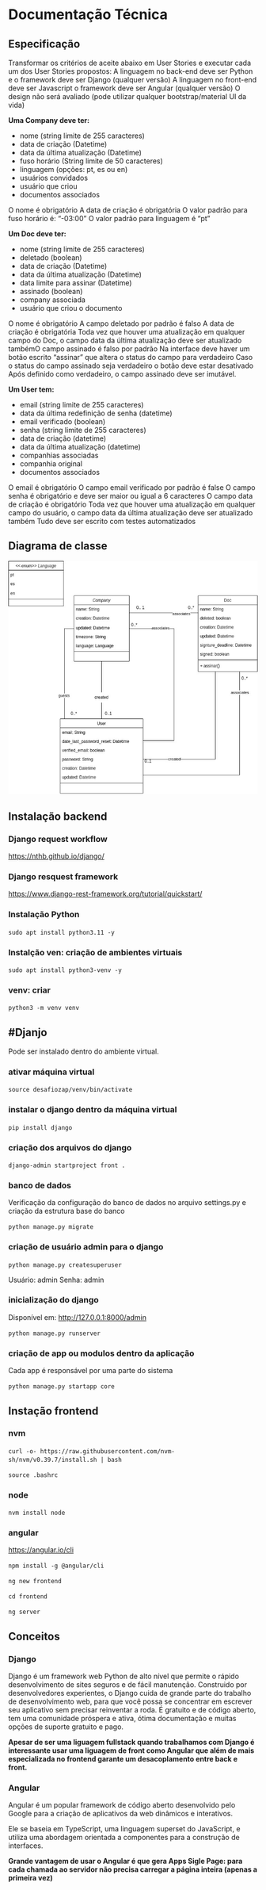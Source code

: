 # Documentação Técnica

## Especificação

Transformar os critérios de aceite abaixo em User Stories e executar cada um dos
User Stories propostos:
A linguagem no back-end deve ser Python e o framework deve ser Django (qualquer
versão)
A linguagem no front-end deve ser Javascript o framework deve ser Angular (qualquer
versão)
O design não será avaliado (pode utilizar qualquer bootstrap/material UI da vida)

**Uma Company deve ter:**

* nome (string limite de 255 caracteres)
* data de criação (Datetime)
* data da última atualização (Datetime)
* fuso horário (String limite de 50 caracteres)
* linguagem (opções: pt, es ou en)
* usuários convidados
* usuário que criou
* documentos associados

O nome é obrigatório
A data de criação é obrigatória
O valor padrão para fuso horário é: “-03:00”
O valor padrão para linguagem é “pt”

**Um Doc deve ter:**

* nome (string limite de 255 caracteres)
* deletado (boolean)
* data de criação (Datetime)
* data da última atualização (Datetime)
* data limite para assinar (Datetime)
* assinado (boolean)
* company associada
* usuário que criou o documento

O nome é obrigatório
A campo deletado por padrão é falso
A data de criação é obrigatória
Toda vez que houver uma atualização em qualquer campo do Doc, o campo data da última
atualização deve ser atualizado tambémO campo assinado é falso por padrão
Na interface deve haver um botão escrito “assinar” que altera o status do campo para
verdadeiro
Caso o status do campo assinado seja verdadeiro o botão deve estar desativado
Após definido como verdadeiro, o campo assinado deve ser imutável.

**Um User tem:**

* email (string limite de 255 caracteres)
* data da última redefinição de senha (datetime)
* email verificado (boolean)
* senha (string limite de 255 caracteres)
* data de criação (datetime)
* data da última atualização (datetime)
* companhias associadas
* companhia original
* documentos associados

O email é obrigatório
O campo email verificado por padrão é false
O campo senha é obrigatório e deve ser maior ou igual a 6 caracteres
O campo data de criação é obrigatório
Toda vez que houver uma atualização em qualquer campo do usuário, o campo data da
última atualização deve ser atualizado também
Tudo deve ser escrito com testes automatizados

## Diagrama de classe
![Diagrama de classe](documentation/images/class_diagram.jpg)


## Instalação backend

### Django request workflow
https://nthb.github.io/django/

### Django resquest framework
https://www.django-rest-framework.org/tutorial/quickstart/ 

### Instalação Python
```sudo apt install python3.11 -y```

### Instalção ven: criação de ambientes virtuais 
```sudo apt install python3-venv -y```

### venv: criar

```python3 -m venv venv```

## #Djanjo
Pode ser instalado dentro do ambiente virtual.

### ativar máquina virtual
```source desafiozap/venv/bin/activate```

### instalar o django dentro da máquina virtual
```pip install django```

### criação dos arquivos do django
```django-admin startproject front .```

### banco de dados
Verificação da configuração do banco de dados no arquivo settings.py e criação da estrutura base do banco

```python manage.py migrate```

### criação de usuário admin para o django
```python manage.py createsuperuser```

Usuário: admin    Senha: admin

### inicialização do django 
Disponível em: http://127.0.0.1:8000/admin

```python manage.py runserver```

### criação de app ou modulos dentro da aplicação
Cada app é responsável por uma parte do sistema

```python manage.py startapp core```

## Instação frontend

### nvm
```curl -o- https://raw.githubusercontent.com/nvm-sh/nvm/v0.39.7/install.sh | bash```

```source .bashrc```

### node
```nvm install node```

### angular

https://angular.io/cli

```npm install -g @angular/cli```

```ng new frontend```

```cd frontend```

```ng server```

## Conceitos

### Django

Django é um framework web Python de alto nível que permite o rápido desenvolvimento de sites seguros e de fácil manutenção. Construido por desenvolvedores experientes, o Django cuida de grande parte do trabalho de desenvolvimento web, para que você possa se concentrar em escrever seu aplicativo sem precisar reinventar a roda. É gratuito e de código aberto, tem uma comunidade próspera e ativa, ótima documentação e muitas opções de suporte gratuito e pago.

**Apesar de ser uma liguagem fullstack quando trabalhamos com Django é interessante usar uma liguagem de front como Angular que além de mais especializada no frontend garante um desacoplamento entre back e front.**


### Angular
Angular é um popular framework de código aberto desenvolvido pelo Google para a criação de aplicativos da web dinâmicos e interativos.

Ele se baseia em TypeScript, uma linguagem superset do JavaScript, e utiliza uma abordagem orientada a componentes para a construção de interfaces. 

**Grande vantagem de usar o Angular é que gera Apps Sigle Page: para cada chamada ao servidor não precisa carregar a página inteira (apenas a primeira vez)**



